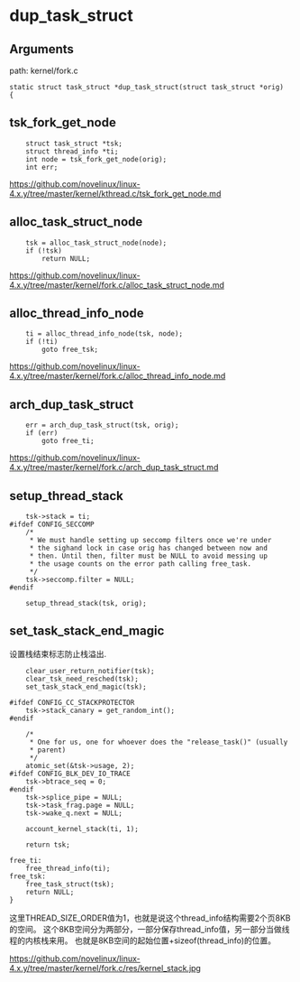 dup_task_struct
========================================

Arguments
----------------------------------------

path: kernel/fork.c
```
static struct task_struct *dup_task_struct(struct task_struct *orig)
{
```

tsk_fork_get_node
----------------------------------------

```
    struct task_struct *tsk;
    struct thread_info *ti;
    int node = tsk_fork_get_node(orig);
    int err;
```

https://github.com/novelinux/linux-4.x.y/tree/master/kernel/kthread.c/tsk_fork_get_node.md

alloc_task_struct_node
----------------------------------------

```
    tsk = alloc_task_struct_node(node);
    if (!tsk)
        return NULL;
```

https://github.com/novelinux/linux-4.x.y/tree/master/kernel/fork.c/alloc_task_struct_node.md

alloc_thread_info_node
----------------------------------------

```
    ti = alloc_thread_info_node(tsk, node);
    if (!ti)
        goto free_tsk;
```

https://github.com/novelinux/linux-4.x.y/tree/master/kernel/fork.c/alloc_thread_info_node.md

arch_dup_task_struct
----------------------------------------

```
    err = arch_dup_task_struct(tsk, orig);
    if (err)
        goto free_ti;
```

https://github.com/novelinux/linux-4.x.y/tree/master/kernel/fork.c/arch_dup_task_struct.md

setup_thread_stack
----------------------------------------

```
    tsk->stack = ti;
#ifdef CONFIG_SECCOMP
    /*
     * We must handle setting up seccomp filters once we're under
     * the sighand lock in case orig has changed between now and
     * then. Until then, filter must be NULL to avoid messing up
     * the usage counts on the error path calling free_task.
     */
    tsk->seccomp.filter = NULL;
#endif

    setup_thread_stack(tsk, orig);
```

set_task_stack_end_magic
----------------------------------------

设置栈结束标志防止栈溢出.

```
    clear_user_return_notifier(tsk);
    clear_tsk_need_resched(tsk);
    set_task_stack_end_magic(tsk);

#ifdef CONFIG_CC_STACKPROTECTOR
    tsk->stack_canary = get_random_int();
#endif

    /*
     * One for us, one for whoever does the "release_task()" (usually
     * parent)
     */
    atomic_set(&tsk->usage, 2);
#ifdef CONFIG_BLK_DEV_IO_TRACE
    tsk->btrace_seq = 0;
#endif
    tsk->splice_pipe = NULL;
    tsk->task_frag.page = NULL;
    tsk->wake_q.next = NULL;

    account_kernel_stack(ti, 1);

    return tsk;

free_ti:
    free_thread_info(ti);
free_tsk:
    free_task_struct(tsk);
    return NULL;
}
```

这里THREAD_SIZE_ORDER值为1，也就是说这个thread_info结构需要2个页8KB的空间。
这个8KB空间分为两部分，一部分保存thread_info值，另一部分当做线程的内核栈来用。
也就是8KB空间的起始位置+sizeof(thread_info)的位置。

https://github.com/novelinux/linux-4.x.y/tree/master/kernel/fork.c/res/kernel_stack.jpg
